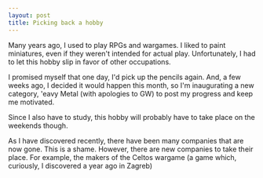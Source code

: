 ```yaml
---
layout: post
title: Picking back a hobby
---
```


Many years ago, I used to play RPGs and wargames. I liked to paint miniatures, even if they weren't intended for actual play. Unfortunately, I had to let this hobby slip in favor of other occupations.

I promised myself that one day, I'd pick up the pencils again. And, a few weeks ago, I decided it would happen this month, so I'm inaugurating a new category, 'eavy Metal (with apologies to GW) to post my progress and keep me motivated. 

Since I also have to study, this hobby will probably have to take place on the weekends though.

As I have discovered recently, there have been many companies that are now gone. This is a shame. However, there are new companies to take their place. For example, the makers of the Celtos wargame (a game which, curiously, I discovered a year ago in Zagreb)
